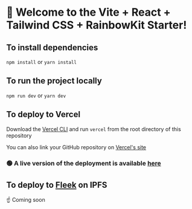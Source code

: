 # 🌈 Welcome to the Vite + React + Tailwind CSS + RainbowKit Starter!

## To install dependencies

`npm install` or `yarn install`

## To run the project locally

`npm run dev` or `yarn dev`

## To deploy to Vercel

Download the [Vercel CLI](https://vercel.com/docs/cli) and run `vercel` from the root directory of this repository

You can also link your GitHub repository on [Vercel's site](https://vercel.com)

### 🟢 A live version of the deployment is available [here](https://rainbowkit.me/)

## To deploy to [Fleek](https://fleek.co/) on IPFS

☝️ Coming soon
